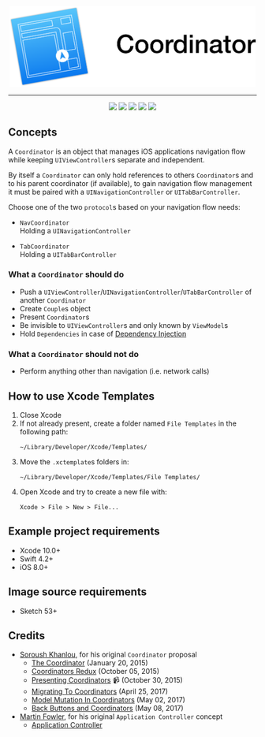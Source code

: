 <p align="center">
    <img src="https://github.com/giulio92/Coordinator/blob/master/GitHub%20Page/logo.png" width="500">
</p>

---

<p align="center">
<a href=""><img src="https://img.shields.io/badge/language-Swift%204.2-orange.svg"></a>
<a href=""><img src="https://img.shields.io/badge/platform-iOS-lightgrey.svg"></a>
<a href=""><img src="https://travis-ci.org/giulio92/Coordinator.svg?branch=master"></a>
<a href="https://codebeat.co/projects/github-com-giulio92-coordinator-master"><img src="https://codebeat.co/badges/9a6dfd01-5249-476c-99b6-4f420cb9bbbe"></a>
<a href="https://github.com/giulio92/Coordinator/blob/master/LICENSE"><img src="https://img.shields.io/badge/license-MIT-green.svg"></a>
</p>

## Concepts
A `Coordinator` is an object that manages iOS applications navigation flow while keeping `UIViewController`s separate and independent.

By itself a `Coordinator` can only hold references to others `Coordinator`s and to his parent coordinator (if available), to gain navigation flow management it must be paired with a `UINavigationController` or `UITabBarController`.

Choose one of the two `protocol`s based on your navigation flow needs:
- `NavCoordinator`  
Holding a `UINavigationController`

- `TabCoordinator`  
Holding a `UITabBarController`

### What a `Coordinator` should do
- Push a `UIViewController`/`UINavigationController`/`UTabBarController` of another `Coordinator`
- Create `Couple`s object
- Present `Coordinator`s
- Be invisible to `UIViewController`s and only known by `ViewModel`s
- Hold `Dependencies` in case of [Dependency Injection](https://en.wikipedia.org/wiki/Dependency_injection)

### What a `Coordinator` should not do
- Perform anything other than navigation (i.e. network calls)

## How to use Xcode Templates
1. Close Xcode
2. If not already present, create a folder named `File Templates` in the following path:
    ```
    ~/Library/Developer/Xcode/Templates/
    ```
3. Move the `.xctemplate`s folders in:
    ```
    ~/Library/Developer/Xcode/Templates/File Templates/
    ```
4. Open Xcode and try to create a new file with:
    ```
    Xcode > File > New > File...
    ```

## Example project requirements
- Xcode 10.0+
- Swift 4.2+
- iOS 8.0+

## Image source requirements
- Sketch 53+

## Credits
- [Soroush Khanlou](https://github.com/khanlou), for his original `Coordinator` proposal
  - [The Coordinator](http://khanlou.com/2015/01/the-coordinator/) (January 20, 2015)
  - [Coordinators Redux](http://khanlou.com/2015/10/coordinators-redux/) (October 05, 2015)
  - [Presenting Coordinators](https://vimeo.com/144116310) 📹 (October 30, 2015)
  - [Migrating To Coordinators](http://khanlou.com/2017/04/migrating-to-coordinators/) (April 25, 2017)
  - [Model Mutation In Coordinators](http://khanlou.com/2017/05/model-mutation-in-coordinators/) (May 02, 2017)
  - [Back Buttons and Coordinators](http://khanlou.com/2017/05/back-buttons-and-coordinators/) (May 08, 2017)
- [Martin Fowler](https://github.com/martinfowler), for his original `Application Controller` concept
  - [Application Controller](https://martinfowler.com/eaaCatalog/applicationController.html)

